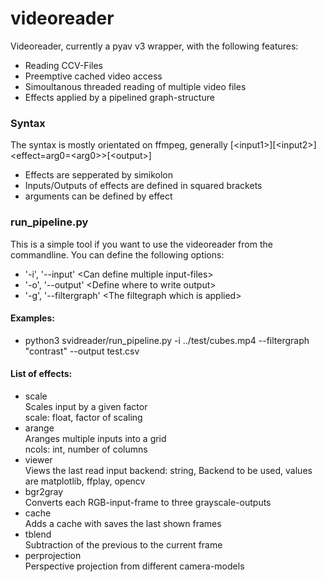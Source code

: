 # videoreader
Videoreader, currently a pyav v3 wrapper, with the following features:

 - Reading CCV-Files
 - Preemptive cached video access
 - Simoultanous threaded reading of multiple video files
 - Effects applied by a pipelined graph-structure

### Syntax
The syntax is mostly orientated on ffmpeg, generally [\<input1\>][\<input2\>]\<effect=arg0=\<arg0\>\>[\<output\>] 
 - Effects are sepperated by simikolon
 - Inputs/Outputs of effects are defined in squared brackets
 - arguments can be defined by effect

### run_pipeline.py
This is a simple tool if you want to use the videoreader from the commandline. You can define the following options:
 - '-i', '--input' \<Can define multiple input-files\>
 - '-o', '--output' \<Define where to write output\>
 - '-g', '--filtergraph' \<The filtegraph which is applied\>

#### Examples:
 - python3 svidreader/run_pipeline.py -i ../test/cubes.mp4 --filtergraph "contrast" --output test.csv
#### List of effects:
 - scale\
   Scales input by a given factor\
   scale: float, factor of scaling
 - arange\
   Aranges multiple inputs into a grid\
   ncols: int, number of columns
 - viewer\
   Views the last read input
   backend: string, Backend to be used, values are matplotlib, ffplay, opencv
 - bgr2gray\
   Converts each RGB-input-frame to three grayscale-outputs
 - cache\
   Adds a cache with saves the last shown frames
 - tblend\
   Subtraction of the previous to the current frame
 - perprojection\
   Perspective projection from different camera-models
